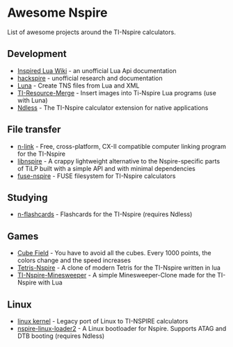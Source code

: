 
# Awesome Nspire

List of awesome projects around the TI-Nspire calculators.

## Development

 - [Inspired Lua Wiki](https://wiki.inspired-lua.org/) - an unofficial Lua Api documentation
 - [hackspire](https://hackspire.org//index.php?title=Main_Page) - unofficial research and documentation
 - [Luna](https://github.com/ndless-nspire/Luna) - Create TNS files from Lua and XML
 - [TI-Resource-Merge](https://github.com/DaveDuck321/TI-Resource-Merge) - Insert images into Ti-Nspire Lua programs (use with Luna)
 - [Ndless](https://github.com/ndless-nspire/Ndless) - The TI-Nspire calculator extension for native applications

## File transfer

 - [n-link](https://github.com/lights0123/n-link) - Free, cross-platform, CX-II compatible computer linking program for the TI-Nspire
 - [libnspire](https://github.com/Vogtinator/libnspire) - A crappy lightweight alternative to the Nspire-specific parts of TiLP built with a simple API and with minimal dependencies
 - [fuse-nspire](https://github.com/Vogtinator/fuse-nspire) - FUSE filesystem for TI-Nspire calculators

## Studying

 - [n-flashcards](https://github.com/lights0123/n-flashcards) - Flashcards for the TI-Nspire (requires Ndless)

## Games

 - [Cube Field](https://www.ticalc.org/archives/files/fileinfo/443/44308.html) - You have to avoid all the cubes. Every 1000 points, the colors change and the speed increases
 - [Tetris-Nspire](https://github.com/DaveDuck321/Tetris-Nspire) - A clone of modern Tetris for the TI-Nspire written in lua
 - [TI-Nspire-Minesweeper](https://github.com/Skayo/TI-Nspire-Minesweeper) - A simple Minesweeper-Clone made for the TI-Nspire with Lua

## Linux

 - [linux kernel](https://github.com/tangrs/linux) - Legacy port of Linux to TI-NSPIRE calculators
 - [nspire-linux-loader2](https://github.com/tangrs/nspire-linux-loader2) - A Linux bootloader for Nspire. Supports ATAG and DTB booting (requires Ndless)
